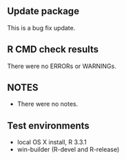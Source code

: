 ## Update package
This is a bug fix update.

## R CMD check results
There were no ERRORs or WARNINGs. 

## NOTES 
* There were no notes.

## Test environments
* local OS X install, R 3.3.1
* win-builder (R-devel and R-release)